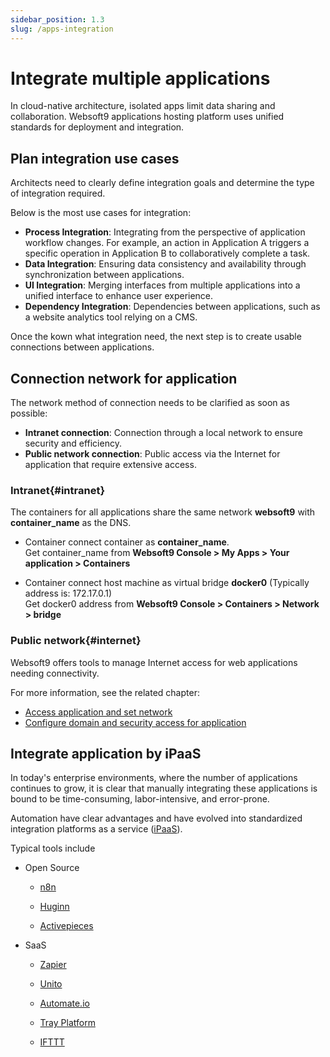 ```yaml
---
sidebar_position: 1.3
slug: /apps-integration
---
```


# Integrate multiple applications

In cloud-native architecture, isolated apps limit data sharing and collaboration. Websoft9 applications hosting platform uses unified standards for deployment and integration.  

## Plan integration use cases

Architects need to clearly define integration goals and determine the type of integration required.

Below is the most use cases for integration:  

- **Process Integration**: Integrating from the perspective of application workflow changes. For example, an action in Application A triggers a specific operation in Application B to collaboratively complete a task.
- **Data Integration**: Ensuring data consistency and availability through synchronization between applications.
- **UI Integration**: Merging interfaces from multiple applications into a unified interface to enhance user experience.
- **Dependency Integration**: Dependencies between applications, such as a website analytics tool relying on a CMS.

Once the kown what integration need, the next step is to create usable connections between applications.  


## Connection network for application

The network method of connection needs to be clarified as soon as possible:  

- **Intranet connection**: Connection through a local network to ensure security and efficiency.
- **Public network connection**: Public access via the Internet for application that require extensive access.

### Intranet{#intranet}

The containers for all applications share the same network **websoft9** with **container_name** as the DNS.   

- Container connect container as **container_name**.   
  Get container_name from **Websoft9 Console > My Apps > Your application > Containers**  


- Container connect host machine as virtual bridge **docker0** (Typically address is: 172.17.0.1)   
  Get docker0 address from **Websoft9 Console > Containers > Network > bridge**
 

### Public network{#internet}

Websoft9 offers tools to manage Internet access for web applications needing connectivity.  

For more information, see the related chapter:   

- [Access application and set network](./app-network)
- [Configure domain and security access for application](./gateway)


## Integrate application by iPaaS

In today's enterprise environments, where the number of applications continues to grow, it is clear that manually integrating these applications is bound to be time-consuming, labor-intensive, and error-prone.

Automation have clear advantages and have evolved into standardized integration platforms as a service ([iPaaS](https://www.ibm.com/cn-zh/topics/ipaas)).   

Typical tools include


- Open Source

    * [n8n](./n8n)

    * [Huginn](./huginn)

    * [Activepieces](https://www.activepieces.com/)

- SaaS

    * [Zapier](https://zapier.com/) 

    * [Unito ](https://unito.io/)

    * [Automate.io](https://automate.io/)

    * [Tray Platform](https://tray.io/)

    * [IFTTT](https://ifttt.com/)

